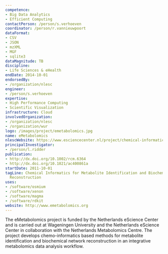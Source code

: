 ```yaml
---
competence:
- Big Data Analytics
- Efficient Computing
contactPerson: /person/s.verhoeven
coordinator: /person/r.vannieuwpoort
dataFormat:
- CSV
- JSON
- mzXML
- MGF
- sqlite3
dataMagnitude: TB
discipline:
- Life Sciences & eHealth
endDate: 2014-10-01
endorsedBy:
- /organization/nlesc
engineer:
- /person/s.verhoeven
expertise:
- High Performance Computing
- Scientific Visualization
infrastructure: Cloud
involvedOrganization:
- /organization/nlesc
- /organization/wur
logo: /images/project/emetabolomics.jpg
name: eMetabolomics
nlescWebsite: https://www.esciencecenter.nl/project/chemical-informatics-for-metabolite-identification-and-biochemical-network
principalInvestigator:
- /person/l.ridder
publication:
- http://dx.doi.org/10.1002/rcm.6364
- http://dx.doi.org/10.1021/ac400861a
startDate: 2011-10-01
tagLine: Chemical Informatics for Metabolite Identification and Biochemical Network
  Reconstruction
uses:
- /software/osmium
- /software/xenon
- /software/magma
- /software/rdkit
website: http://www.emetabolomics.org
---
```

The eMetabolomics project is funded by the Netherlands eScience Center and is carried out at Wageningen University and the Netherlands eScience Center in collaboration with the Netherlands Metabolomics Centre. The project develops chemo-informatics based methods for metabolite identification and biochemical network reconstruction in an integrative metabolomics data analysis workflow.
